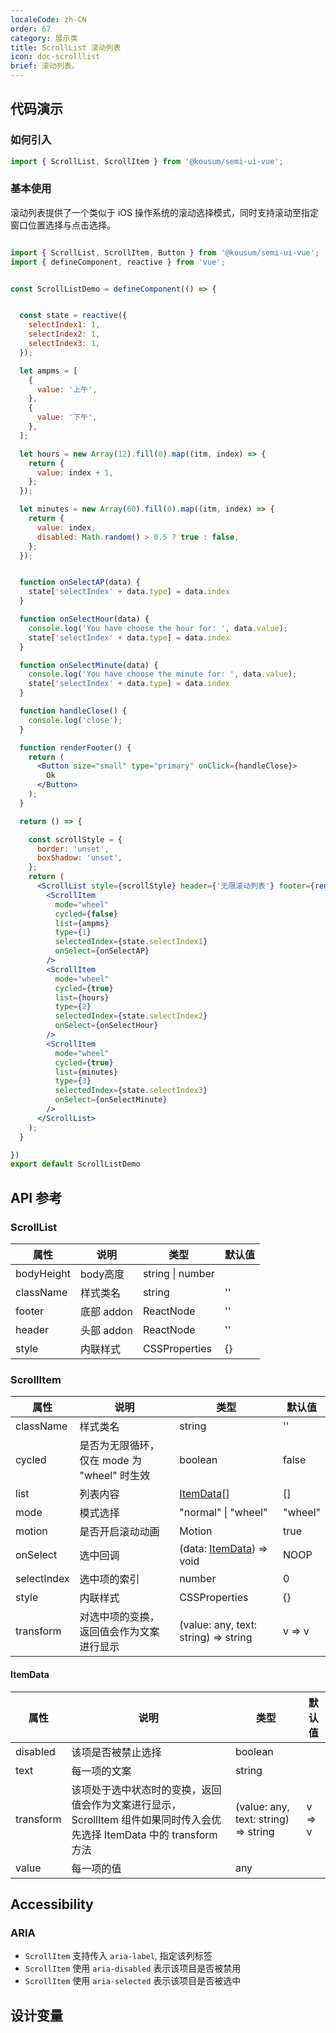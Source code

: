 ```yaml
---
localeCode: zh-CN
order: 67
category: 展示类
title: ScrollList 滚动列表
icon: doc-scrolllist
brief: 滚动列表。
---
```


## 代码演示

### 如何引入

```jsx import
import { ScrollList, ScrollItem } from '@kousum/semi-ui-vue';
```

### 基本使用

滚动列表提供了一个类似于 iOS 操作系统的滚动选择模式，同时支持滚动至指定窗口位置选择与点击选择。

```jsx live=true

import { ScrollList, ScrollItem, Button } from '@kousum/semi-ui-vue';
import { defineComponent, reactive } from 'vue';


const ScrollListDemo = defineComponent(() => {


  const state = reactive({
    selectIndex1: 1,
    selectIndex2: 1,
    selectIndex3: 1,
  });

  let ampms = [
    {
      value: '上午',
    },
    {
      value: '下午',
    },
  ];

  let hours = new Array(12).fill(0).map((itm, index) => {
    return {
      value: index + 1,
    };
  });

  let minutes = new Array(60).fill(0).map((itm, index) => {
    return {
      value: index,
      disabled: Math.random() > 0.5 ? true : false,
    };
  });


  function onSelectAP(data) {
    state['selectIndex' + data.type] = data.index
  }

  function onSelectHour(data) {
    console.log('You have choose the hour for: ', data.value);
    state['selectIndex' + data.type] = data.index
  }

  function onSelectMinute(data) {
    console.log('You have choose the minute for: ', data.value);
    state['selectIndex' + data.type] = data.index
  }

  function handleClose() {
    console.log('close');
  }

  function renderFooter() {
    return (
      <Button size="small" type="primary" onClick={handleClose}>
        Ok
      </Button>
    );
  }

  return () => {

    const scrollStyle = {
      border: 'unset',
      boxShadow: 'unset',
    };
    return (
      <ScrollList style={scrollStyle} header={'无限滚动列表'} footer={renderFooter()}>
        <ScrollItem
          mode="wheel"
          cycled={false}
          list={ampms}
          type={1}
          selectedIndex={state.selectIndex1}
          onSelect={onSelectAP}
        />
        <ScrollItem
          mode="wheel"
          cycled={true}
          list={hours}
          type={2}
          selectedIndex={state.selectIndex2}
          onSelect={onSelectHour}
        />
        <ScrollItem
          mode="wheel"
          cycled={true}
          list={minutes}
          type={3}
          selectedIndex={state.selectIndex3}
          onSelect={onSelectMinute}
        />
      </ScrollList>
    );
  }

})
export default ScrollListDemo
```

## API 参考

### ScrollList

| 属性   | 说明       | 类型   | 默认值 |
| ------ | ---------- | ------ | ------ |
| bodyHeight | body高度 | string \| number |   |
| className | 样式类名 | string | ''     |
| footer | 底部 addon | ReactNode | ''     |
| header | 头部 addon | ReactNode | ''     |
| style  | 内联样式 | CSSProperties | {}     |

### ScrollItem

| 属性        | 说明                                                | 类型                                | 默认值 |
| ----------- | -------------------------------------------------- | ----------------------------------- | ------ |
| className   | 样式类名 | string                                   | ''                                  |
| cycled      | 是否为无限循环，仅在 mode 为 "wheel" 时生效 | boolean  | false                                |
| list        | 列表内容                                            | [ItemData](#ItemData)[]              | []     |
| mode        | 模式选择                                            | "normal" \| "wheel"                  | "wheel"|
| motion      | 是否开启滚动动画                                     | Motion                                | true   |
| onSelect    | 选中回调                                            | (data: [ItemData](#ItemData)) => void| NOOP   |
| selectIndex | 选中项的索引                                         | number                               | 0      |
| style       | 内联样式                                            | CSSProperties                        | {}      |
| transform   | 对选中项的变换，返回值会作为文案进行显示                  | (value: any, text: string) => string | v => v |

#### ItemData

| 属性 | 说明 | 类型 | 默认值 |
| --- | --- | --- | --- |
| disabled | 该项是否被禁止选择 | boolean |  |
| text | 每一项的文案 | string |  |
| transform | 该项处于选中状态时的变换，返回值会作为文案进行显示，ScrollItem 组件如果同时传入会优先选择 ItemData 中的 transform 方法 | (value: any, text: string) => string | v => v |
| value | 每一项的值 | any |  |


## Accessibility

### ARIA

- `ScrollItem` 支持传入 `aria-label`, 指定该列标签
- `ScrollItem` 使用 `aria-disabled` 表示该项目是否被禁用
- `ScrollItem` 使用 `aria-selected` 表示该项目是否被选中

## 设计变量

<DesignToken/>

